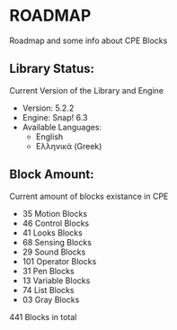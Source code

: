 # ROADMAP

Roadmap and some info about CPE Blocks

## Library Status:
Current Version of the Library and Engine
- Version: 5.2.2
- Engine: Snap! 6.3
- Available Languages:
  - English
  - Ελληνικά (Greek)

## Block Amount:
Current amount of blocks existance in CPE
- 35 Motion Blocks
- 46 Control Blocks
- 41 Looks Blocks
- 68 Sensing Blocks
- 29 Sound Blocks
- 101 Operator Blocks
- 31 Pen Blocks
- 13 Variable Blocks
- 74 List Blocks
- 03 Gray Blocks

441 Blocks in total
